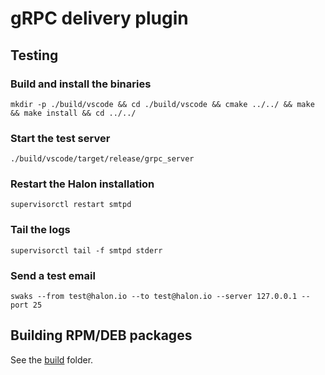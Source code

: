 # gRPC delivery plugin

## Testing

### Build and install the binaries

```
mkdir -p ./build/vscode && cd ./build/vscode && cmake ../../ && make && make install && cd ../../
```

### Start the test server

```
./build/vscode/target/release/grpc_server
```

### Restart the Halon installation

```
supervisorctl restart smtpd
```

### Tail the logs

```
supervisorctl tail -f smtpd stderr
```

### Send a test email

```
swaks --from test@halon.io --to test@halon.io --server 127.0.0.1 --port 25
```

## Building RPM/DEB packages

See the [build](./build) folder.
